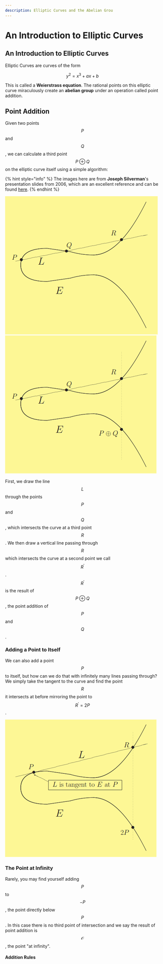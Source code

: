 ```yaml
---
description: Elliptic Curves and the Abelian Grou
---
```


# An Introduction to Elliptic Curves

## An Introduction to Elliptic Curves

Elliptic Curves are curves of the form

$$
y^2=x^3+ax+b
$$

This is called a **Weierstrass equation**. The rational points on this elliptic curve miraculously create an **abelian group** under an operation called point addition.

## Point Addition

Given two points $$P$$ and $$Q$$, we can calculate a third point $$P \oplus Q$$ on the elliptic curve itself using a simple algorithm:

{% hint style="info" %}
The images here are from **Joseph Silverman**'s presentation slides from 2006, which are an excellent reference and can be found [here](https://www.math.brown.edu/johsilve/Presentations/WyomingEllipticCurve.pdf).
{% endhint %}

![](../.gitbook/assets/image.png)![](<../.gitbook/assets/image (5).png>)

First, we draw the line $$L$$ through the points $$P$$ and $$Q$$, which intersects the curve at a third point $$R$$. We then draw a vertical line passing through $$R$$ which intersects the curve at a second point we call $$R^\prime$$. $$R^\prime$$ is the result of $$P \oplus Q$$, the point addition of $$P$$ and $$Q$$.

### Adding a Point to Itself

We can also add a point $$P$$ to itself, but how can we do that with infinitely many lines passing through? We simply take the tangent to the curve and find the point $$R$$ it intersects at before mirroring the point to $$R^\prime = 2P$$.

![](<../.gitbook/assets/image (1).png>)

### The Point at Infinity

Rarely, you may find yourself adding $$P$$ to $$-P$$, the point directly below $$P$$. In this case there is no third point of intersection and we say the result of point addition is $$\mathcal{O}$$, the point "at infinity".

#### Addition Rules
